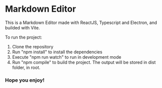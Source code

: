 # Markdown Editor

This is a Markdown Editor made with ReactJS, Typescript and Electron, and builded with Vite.

To run the project:
1. Clone the repository
2. Run "npm install" to install the dependencies
3. Execute "npm run watch" to run in development mode
4. Run "npm compile" to build the project. The output will be stored in dist folder, in root.

### Hope you enjoy!
